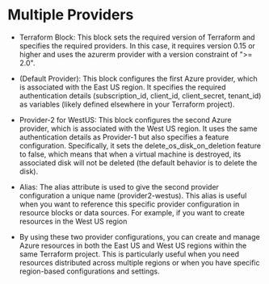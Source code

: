 # Multiple Providers

- Terraform Block: This block sets the required version of Terraform and specifies the required providers. In this case, it requires version 0.15 or higher and uses the azurerm provider with a version constraint of ">= 2.0".

- (Default Provider): This block configures the first Azure provider, which is associated with the East US region. It specifies the required authentication details (subscription_id, client_id, client_secret, tenant_id) as variables (likely defined elsewhere in your Terraform project).

- Provider-2 for WestUS: This block configures the second Azure provider, which is associated with the West US region. It uses the same authentication details as Provider-1 but also specifies a feature configuration. Specifically, it sets the delete_os_disk_on_deletion feature to false, which means that when a virtual machine is destroyed, its associated disk will not be deleted (the default behavior is to delete the disk).

- Alias: The alias attribute is used to give the second provider configuration a unique name (provider2-westus). This alias is useful when you want to reference this specific provider configuration in resource blocks or data sources. For example, if you want to create resources in the West US region

- By using these two provider configurations, you can create and manage Azure resources in both the East US and West US regions within the same Terraform project. This is particularly useful when you need resources distributed across multiple regions or when you have specific region-based configurations and settings.